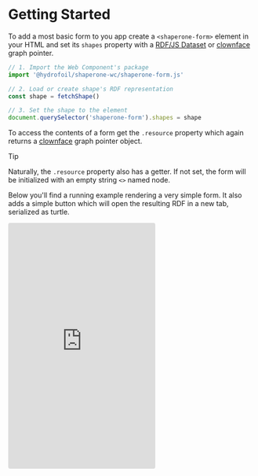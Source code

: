 # Getting Started

To add a most basic form to you app create a `<shaperone-form>` element in your HTML and set its `shapes` property with a [RDF/JS Dataset](https://rdf.js.org/dataset-spec/#datasetcore-interface) or [clownface](https://zazuko.github.io/clownface) graph pointer.

```js
// 1. Import the Web Component's package
import '@hydrofoil/shaperone-wc/shaperone-form.js'

// 2. Load or create shape's RDF representation
const shape = fetchShape()

// 3. Set the shape to the element
document.querySelector('shaperone-form').shapes = shape
```

To access the contents of a form get the `.resource` property which again returns a [clownface](https://zazuko.github.io/clownface) graph pointer object.

> [!TIP]
> Naturally, the `.resource` property also has a getter. If not set, the form will be initialized with an empty string `<>` named node.

Below you'll find a running example rendering a very simple form. It also adds a simple button which will open the resulting RDF in a new tab, serialized as turtle.

<iframe
  src="https://webcomponents.dev/edit/O8SwE2klRV1wMB87Rkh2/src/shapes/person.ttl?pm=1&sv=1&embed=1"
  title="shaperone-form"
  style="border:0; border-radius: 4px; overflow:hidden;height: 500px"
  sandbox="allow-scripts allow-same-origin allow-popups">
</iframe>
